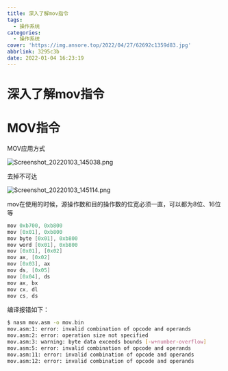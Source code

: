 ```yaml
---
title: 深入了解mov指令
tags:
  - 操作系统
categories:
  - 操作系统
cover: 'https://img.ansore.top/2022/04/27/62692c1359d83.jpg'
abbrlink: 3295c3b
date: 2022-01-04 16:23:19
---
```


# 深入了解mov指令

# MOV指令

MOV应用方式

![Screenshot_20220103_145038.png](https://img.ansore.top/2022/05/15/6280e4522ec36.png)

去掉不可达

![Screenshot_20220103_145114.png](https://img.ansore.top/2022/05/15/6280e450cf8ab.png)

mov在使用的时候，源操作数和目的操作数的位宽必须一直，可以都为8位、16位等

```c
mov 0xb700, 0xb800
mov [0x01], 0xb800
mov byte [0x01], 0xb800
mov word [0x01], 0xb800
mov [0x01], [0x02]
mov ax, [0x02]
mov [0x03], ax
mov ds, [0x05]
mov [0x04], ds
mov ax, bx
mov cx, dl
mov cs, ds 
```

编译报错如下：

```bash
$ nasm mov.asm -o mov.bin
mov.asm:1: error: invalid combination of opcode and operands
mov.asm:2: error: operation size not specified
mov.asm:3: warning: byte data exceeds bounds [-w+number-overflow]
mov.asm:5: error: invalid combination of opcode and operands
mov.asm:11: error: invalid combination of opcode and operands
mov.asm:12: error: invalid combination of opcode and operands
```
